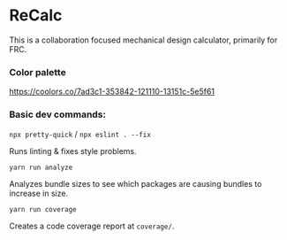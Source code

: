 # ReCalc

This is a collaboration focused mechanical design calculator, primarily for FRC.

### Color palette

https://coolors.co/7ad3c1-353842-121110-13151c-5e5f61

### Basic dev commands:

`npx pretty-quick` / `npx eslint . --fix`

Runs linting & fixes style problems.

`yarn run analyze`

Analyzes bundle sizes to see which packages are causing bundles to increase in size.

`yarn run coverage`

Creates a code coverage report at `coverage/`.
